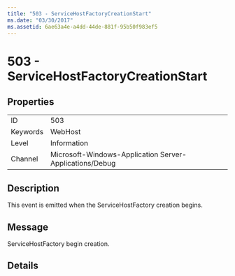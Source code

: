 ```yaml
---
title: "503 - ServiceHostFactoryCreationStart"
ms.date: "03/30/2017"
ms.assetid: 6ae63a4e-a4dd-44de-881f-95b50f983ef5
---
```

# 503 - ServiceHostFactoryCreationStart
## Properties  
  
|||  
|-|-|  
|ID|503|  
|Keywords|WebHost|  
|Level|Information|  
|Channel|Microsoft-Windows-Application Server-Applications/Debug|  
  
## Description  
 This event is emitted when the ServiceHostFactory creation begins.  
  
## Message  
 ServiceHostFactory begin creation.  
  
## Details
